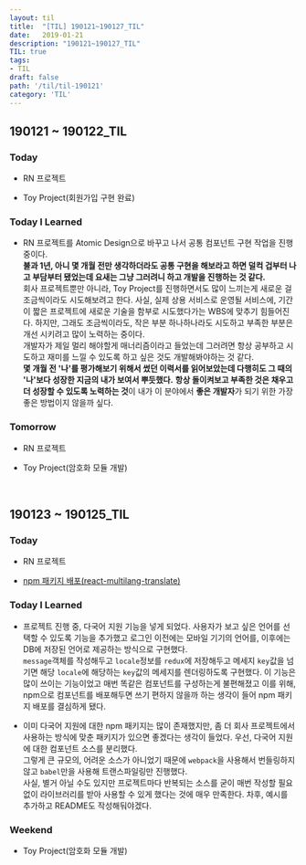 ```yaml
---
layout: til
title:  "[TIL] 190121~190127_TIL"
date:   2019-01-21
description: "190121~190127_TIL"
TIL: true
tags:
- TIL
draft: false
path: '/til/til-190121'
category: 'TIL'
---
```


## 190121 ~ 190122_TIL

### Today 

- RN 프로젝트

- Toy Project(회원가입 구현 완료)

### Today I Learned

- RN 프로젝트를 Atomic Design으로 바꾸고 나서 공통 컴포넌트 구현 작업을 진행 중이다. <br/>**불과 1년, 아니 몇 개월 전만 생각하더라도 공통 구현을 해보라고 하면 덜컥 겁부터 나고 부담부터 됐었는데 요새는 그냥 그러려니 하고 개발을 진행하는 것 같다.** <br/> 회사 프로젝트뿐만 아니라, Toy Project를 진행하면서도 많이 느끼는게 새로운 걸 조금씩이라도 시도해보려고 한다. 사실, 실제 상용 서비스로 운영될 서비스에, 기간이 짧은 프로젝트에 새로운 기술을 함부로 시도했다가는 WBS에 맞추기 힘들어진다. 하지만, 그래도 조금씩이라도, 작은 부분 하나하나라도 시도하고 부족한 부분은 개선 시키려고 많이 노력하는 중이다.<br/> 개발자가 제일 멀리 해야할게 매너리즘이라고 들었는데 그러려면 항상 공부하고 시도하고 재미를 느낄 수 있도록 하고 싶은 것도 개발해봐야하는 것 같다.<br/> **몇 개월 전 '나'를 평가해보기 위해서 썼던 이력서를 읽어보았는데 다행히도 그 때의 '나'보다 성장한 지금의 내가 보여서 뿌듯했다.** **항상 돌이켜보고 부족한 것은 채우고 더 성장할 수 있도록 노력하는 것**이 내가 이 분야에서 **좋은 개발자**가 되기 위한 가장 좋은 방법이지 않을까 싶다.

### Tomorrow

- RN 프로젝트

- Toy Project(암호화 모듈 개발)

<br/>


## 190123 ~ 190125_TIL

### Today 

- RN 프로젝트

- [npm 패키지 배포(react-multilang-translate)](https://www.npmjs.com/package/react-multilang-translate)

### Today I Learned

- 프로젝트 진행 중, 다국어 지원 기능을 넣게 되었다. 사용자가 보고 싶은 언어를 선택할 수 있도록 기능을 추가했고 로그인 이전에는 모바일 기기의 언어를, 이후에는 DB에 저장된 언어로 제공하는 방식으로 구현했다.<br /> `message`객체를 작성해두고 `locale`정보를 `redux`에 저장해두고 메세지 `key`값을 넘기면 해당 `locale`에 해당하는 `key`값의 메세지를 렌더링하도록 구현했다. 이 기능은 많이 쓰이는 기능이었고 매번 똑같은 컴포넌트를 구성하는게 불편해졌고 이를 위해, npm으로 컴포넌트를 배포해두면 쓰기 편하지 않을까 하는 생각이 들어 npm 패키지 배포를 결심하게 됐다.

- 이미 다국어 지원에 대한 npm 패키지는 많이 존재했지만, 좀 더 회사 프로젝트에서 사용하는 방식에 맞춘 패키지가 있으면 좋겠다는 생각이 들었다. 우선, 다국어 지원에 대한 컴포넌트 소스를 분리했다. <br />그렇게 큰 규모의, 어려운 소스가 아니었기 때문에 `webpack`을 사용해서 번들링하지 않고 `babel`만을 사용해 트랜스파일링만 진행했다.<br /> 사실, 별거 아닐 수도 있지만 프로젝트마다 반복되는 소스를 굳이 매번 작성할 필요없이 라이브러리를 받아 사용할 수 있게 했다는 것에 매우 만족한다. 차후, 예시를 추가하고 README도 작성해둬야겠다. 

### Weekend

- Toy Project(암호화 모듈 개발)

<br/>



